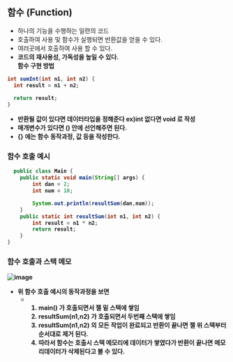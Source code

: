 ## 함수 (Function)
- 하나의 기능을 수행하는 일련의 코드
- 호출하여 사용 및 함수가 실행되면 반환값을 얻을 수 있다.
- 여러곳에서 호출하여 사용 할 수 있다.
- <b>코드의 재사용성, 가독성을 높일 수 있다.
<br><b>함수 구현 방법<br>
```java
int sumInt(int n1, int n2) {
  int result = n1 + n2;
  
  return result;
}
```

- 반환될 값이 있다면 데이터타입을 정해준다 ex)int 없다면  void 로 작성
- 매개변수가 있다면 () 안에 선언해주면 된다.
- {} 에는 함수 동작과정, 값 등을 작성한다.

### 함수 호출 예시
```java
  public class Main {
    public static void main(String[] args) {
        int dan = 2;
        int num = 10;

        System.out.println(resultSum(dan,num));
    }
    public static int resultSum(int n1, int n2) {
        int result = n1 * n2;
        return result;
    }
}
```
### 함수 호출과 스택 메모
![image](https://github.com/GukSense/Java-Study/assets/101082667/3c1284ae-3ab8-410b-aa56-1ecea4f20a24)

- 위 함수 호출 예시의 동작과정을 보면
  - 1. main() 가 호출되면서 젤 밑 스택에 쌓임
    2. resultSum(n1,n2) 가 호출되면서 두번째 스택에 쌓임
    3. resultSum(n1,n2) 의 모든 작업이 완료되고 반환이 끝나면  젤 위 스택부터 순서대로 제거 된다.
    4. 따라서 함수는 호출시 스택 메모리에 데이터가 쌓였다가 반환이 끝나면 메모리데이터가 삭제된다고 볼 수 있다.
